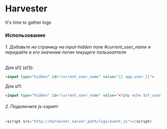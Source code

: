 Harvester
==========

It's time to gather logs

### Использование
###### 1. Добавьте на страницу на input-hidden поле #current_user_name и передайте в его значение логин текущего пользоаптеля

Для sf2 (sf3):
``` html
<input type="hidden" id="current_user_name" value="{{ app.user }}">
```

Для sf1:
``` html
<input type="hidden" id="current_user_name" value="<?php echo $sf_user->getObject()->getEmail() ?>">
```

###### 2. Подключите js-скрипт
``` js
<script src="http://harvester_server_path/logs/event.js"></script>
```